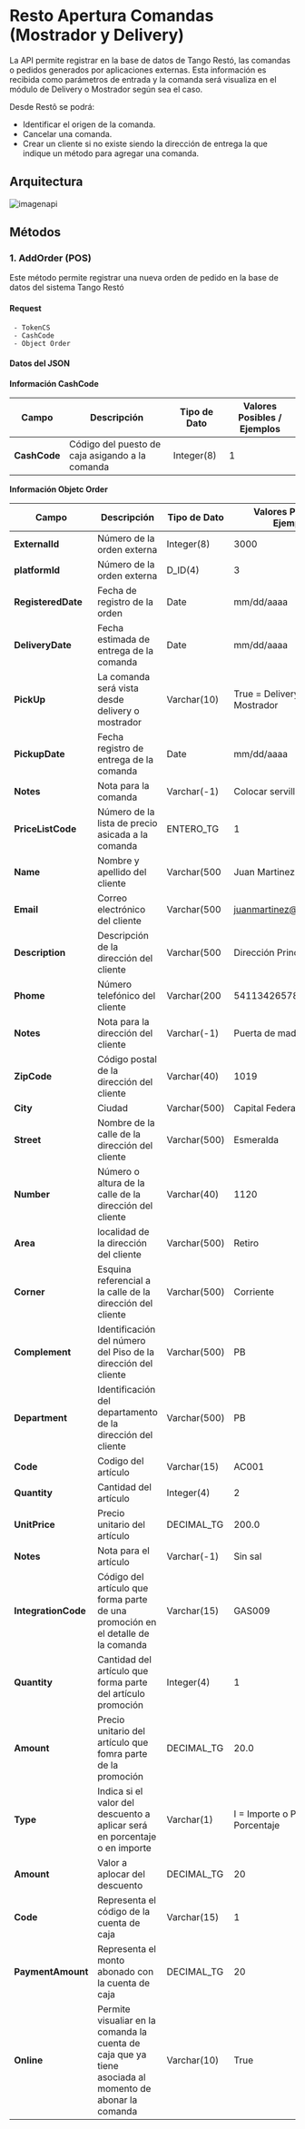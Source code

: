 # Resto Apertura Comandas (Mostrador y Delivery)

La API permite registrar en la base de datos de Tango Restó, las comandas o pedidos generados por aplicaciones externas. Esta información es recibida como parámetros de entrada y la comanda será visualiza en el módulo de Delivery o Mostrador según sea el caso.

Desde Restô se podrá:
  - Identificar el origen de la comanda. 
  - Cancelar una comanda.
  - Crear un cliente si no existe siendo la dirección de entrega la que indique un método para agregar una comanda.


## Arquitectura

![imagenapi](https://github.com/TangoSoftware/RestoAperturaComandasMostradorDelivery/blob/master/00.jpg)

## Métodos

### 1. AddOrder (POS)
  Este método permite registrar una nueva orden de pedido en la base de datos del sistema Tango Restó

####   Request
     - TokenCS
     - CashCode
     - Object Order

####  Datos del JSON

**Información CashCode**

| **Campo** | **Descripción** | **Tipo de Dato** | **Valores Posibles / Ejemplos** |
| --- | --- | --- | --- |
| **CashCode** | Código del puesto de caja asigando a la comanda | Integer(8) | 1 |


**Información Objetc Order**

| **Campo** | **Descripción** | **Tipo de Dato** | **Valores Posibles / Ejemplos** |
| --- | --- | --- | --- |
| **ExternalId** | Número de la orden externa | Integer(8) | 3000 |
| **platformId** | Número de la orden externa | D_ID(4) | 3 |
| **RegisteredDate** | Fecha de registro de la orden | Date | mm/dd/aaaa |
| **DeliveryDate** | Fecha estimada de entrega de la comanda | Date | mm/dd/aaaa |
| **PickUp** | La comanda será vista desde delivery o mostrador | Varchar(10) | True = Delivery o False = Mostrador |
| **PickupDate** | Fecha registro de entrega de la comanda | Date | mm/dd/aaaa |
|  **Notes** | Nota para la comanda | Varchar(-1) | Colocar servilletas extras |
|  **PriceListCode** | Número de la lista de precio asicada a la comanda | ENTERO_TG | 1 |
|  **Name** | Nombre y apellido del cliente | Varchar(500 | Juan Martinez |
|  **Email** | Correo electrónico del cliente | Varchar(500 | juanmartinez@ejemplo.com |
|  **Description** | Descripción de la dirección del cliente | Varchar(500 | Dirección Principal |
|  **Phome** | Número telefónico del cliente | Varchar(200 | 54113426578 |
|  **Notes** | Nota para la dirección del cliente | Varchar(-1) | Puerta de madera |
|  **ZipCode** | Código postal de la dirección del cliente | Varchar(40) | 1019 |
|  **City** | Ciudad | Varchar(500) | Capital Federal |
|  **Street** | Nombre de la calle de la dirección del cliente| Varchar(500) | Esmeralda |
|  **Number** | Número o altura de la calle de la dirección del cliente | Varchar(40) | 1120 |
|  **Area** | localidad de la dirección del cliente | Varchar(500) | Retiro |
|  **Corner** | Esquina referencial a la calle de la dirección del cliente | Varchar(500) | Corriente |
|  **Complement** | Identificación del número del Piso de la dirección del cliente | Varchar(500) | PB |
|  **Department** | Identificación del departamento de la dirección del cliente | Varchar(500) | PB |
|  **Code** | Codigo del artículo  | Varchar(15) | AC001 |
|  **Quantity** | Cantidad del artículo | Integer(4) | 2 |
|  **UnitPrice** | Precio unitario del artículo  | DECIMAL_TG | 200.0 |
|  **Notes** | Nota para el artículo | Varchar(-1) | Sin sal |
|  **IntegrationCode** | Código del artículo que forma parte de una promoción en el detalle de la comanda | Varchar(15) | GAS009 |
|  **Quantity** | Cantidad del artículo que forma parte del artículo promoción | Integer(4) | 1 |
|  **Amount** | Precio unitario del artículo que fomra parte de la promoción  | DECIMAL_TG | 20.0 |
|  **Type** | Indica si el valor del descuento a aplicar será en porcentaje o en importe  | Varchar(1) | I = Importe o P = Porcentaje |
|  **Amount** | Valor a aplocar del descuento  | DECIMAL_TG | 20 |
|  **Code** | Representa el código de la cuenta de caja  | Varchar(15) | 1 |
|  **PaymentAmount** | Representa el monto abonado con la cuenta de caja  | DECIMAL_TG | 20 |
| **Online** | Permite visualiar en la comanda la cuenta de caja que ya tiene asociada al momento de abonar la comanda | Varchar(10) | True  |

